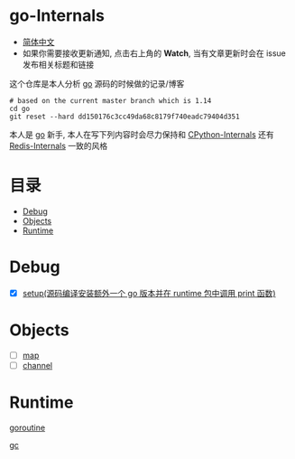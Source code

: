 # go-Internals
* [简体中文](https://github.com/zpoint/CPython-Internals/blob/master/README_CN.md)
* 如果你需要接收更新通知, 点击右上角的 **Watch**, 当有文章更新时会在 issue 发布相关标题和链接

这个仓库是本人分析 [go](https://github.com/golang/go) 源码的时候做的记录/博客

```shell script
# based on the current master branch which is 1.14
cd go
git reset --hard dd150176c3cc49da68c8179f740eadc79404d351
```

本人是 [go](https://github.com/golang/go) 新手, 本人在写下列内容时会尽力保持和 [CPython-Internals](https://github.com/zpoint/CPython-Internals) 还有 [Redis-Internals](https://github.com/zpoint/Redis-Internals) 一致的风格



# 目录

* [Debug](#Debug)
* [Objects](#Objects)
* [Runtime](#Runtime)

# Debug

- [x] [setup(源码编译安装额外一个 go 版本并在 runtime 包中调用 print 函数)](https://github.com/zpoint/go-Internals/blob/1.14/debug/setup/setup.md)

# Objects

- [ ] [map](https://github.com/zpoint/go-Internals/blob/1.14/objects/map/map_cn.md)
- [ ] [channel](https://github.com/zpoint/go-Internals/blob/1.14/objects/channel/channel_cn.md)

# Runtime

[goroutine](https://github.com/zpoint/go-Internals/blob/1.14/runtime/goroutine/goroutine_cn.md)

[gc](https://github.com/zpoint/go-Internals/blob/1.14/runtime/gc/gc_cn.md)


